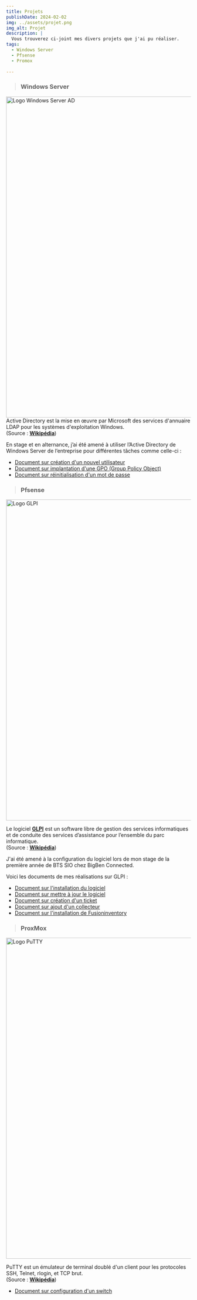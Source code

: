 ```yaml
---
title: Projets
publishDate: 2024-02-02
img: ../assets/projet.png
img_alt: Projet
description: |
  Vous trouverez ci-joint mes divers projets que j'ai pu réaliser.
tags:
  - Windows Server
  - Pfsense
  - Promox
  
---
```

> ### Windows Server
<img
					width="1553"
					height="873"
					src="../../assets/AD.jpg"
					alt="Logo Windows Server AD"
				/>
Active Directory est la mise en œuvre par Microsoft des services d'annuaire LDAP pour les systèmes d'exploitation Windows.
<br>
(Source : <b><a href="https://fr.wikipedia.org/wiki/Active_Directory"
target="_blank">Wikipédia</a></b>)

En stage et en alternance, j’ai été amené à utiliser l’Active Directory de Windows Server de l’entreprise pour différentes tâches comme celle-ci :
- <a href="../assets/.pdf"
target="_blank">Document sur création d'un nouvel utilisateur</a>
- <a href="../assets/.pdf"
target="_blank">Document sur implantation d'une GPO (Group Policy Object)</a> 
- <a href="../assets/.pdf"
target="_blank">Document sur réinitialisation d'un mot de passe</a>

> ### Pfsense
<img
					width="1553"
					height="873"
					src="../../assets/GLPI.jpeg"
					alt="Logo GLPI"
				/>
> 

Le logiciel <b><a href="https://glpi-project.org"
target="_blank">GLPI</a></b> est un software libre de gestion des services informatiques et de conduite des services d’assistance pour l’ensemble du parc informatique.
<br>
(Source : <b><a href="https://fr.wikipedia.org/wiki/Gestionnaire_Libre_de_Parc_Informatique"
target="_blank">Wikipédia</a></b>)

J'ai été amené à la configuration du logiciel lors de mon stage de la première année de BTS SIO chez BigBen Connected.

Voici les documents de mes réalisations sur GLPI :

- <a href="../../assets/.pdf"
target="_blank">Document sur l'installation du logiciel</a>
- <a href="../../assets/.pdf"
target="_blank">Document sur mettre à jour le logiciel </a> 
- <a href="../../assets/.pdf"
target="_blank">Document sur création d'un ticket </a>
- <a href="../../assets/.pdf"
target="_blank">Document sur ajout d'un collecteur </a>
- <a href="../../assets/.pdf"
target="_blank">Document sur l'installation de Fusioninventory</a>

> ### ProxMox
<img
					width="1553"
					height="873"
					src="../../assets/Promox-logo.png"
					alt="Logo PuTTY"
				/>
> 
PuTTY est un émulateur de terminal doublé d'un client pour les protocoles SSH, Telnet, rlogin, et TCP brut.
<br>
(Source : <b><a href="https://fr.wikipedia.org/wiki/Active_Directory"
target="_blank">Wikipédia</a></b>)

- <a href="../assets/.pdf"
target="_blank">Document sur configuration d'un switch</a>

